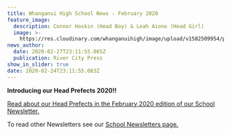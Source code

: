 ```yaml
---
title: Whanganui High School News - February 2020
feature_image:
  description: Connor Hoskin (Head Boy) & Leah Aiono (Head Girl)
  image: >-
    https://res.cloudinary.com/whanganuihigh/image/upload/v1582509954/prefects/1.Head-Boy-and-Head-Girl---Connor-Hoskin-and-..............Leah-Aiono.jpg
news_author:
  date: 2020-02-27T23:11:55.065Z
  publication: River City Press
show_in_slider: true
date: 2020-02-24T23:11:55.083Z
---
```

**Introducing our Head Prefects 2020!!**

[Read about our Head Prefects in the February 2020 edition of our School Newsletter.](https://res.cloudinary.com/whanganuihigh/image/upload/v1582585556/newsletters/FEB_2020_rivercity_press_web.pdf)

To read other Newsletters see our [School Newsletters page.](https://www.whanganuihigh.school.nz/news-and-events/school-newsletters/)
